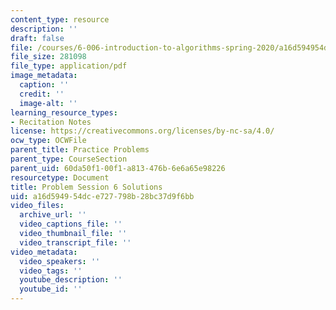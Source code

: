 ```yaml
---
content_type: resource
description: ''
draft: false
file: /courses/6-006-introduction-to-algorithms-spring-2020/a16d594954dce727798b28bc37d9f6bb_MIT6_006S20_prob6sol.pdf
file_size: 281098
file_type: application/pdf
image_metadata:
  caption: ''
  credit: ''
  image-alt: ''
learning_resource_types:
- Recitation Notes
license: https://creativecommons.org/licenses/by-nc-sa/4.0/
ocw_type: OCWFile
parent_title: Practice Problems
parent_type: CourseSection
parent_uid: 60da50f1-00f1-a813-476b-6e6a65e98226
resourcetype: Document
title: Problem Session 6 Solutions
uid: a16d5949-54dc-e727-798b-28bc37d9f6bb
video_files:
  archive_url: ''
  video_captions_file: ''
  video_thumbnail_file: ''
  video_transcript_file: ''
video_metadata:
  video_speakers: ''
  video_tags: ''
  youtube_description: ''
  youtube_id: ''
---
```

